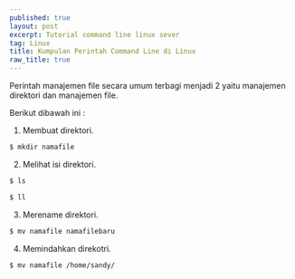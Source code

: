 ```yaml
---
published: true
layout: post
excerpt: Tutorial command line linux sever
tag: Linux
title: Kumpulan Perintah Command Line di Linux
raw_title: true
---
```

Perintah manajemen file secara umum terbagi menjadi 2 yaitu manajemen direktori dan manajemen file.

Berikut dibawah ini :

1. Membuat direktori.
```sh
$ mkdir namafile
```
2. Melihat isi direktori.
```sh
$ ls
```
```sh
$ ll
```
3. Merename direktori.
```sh
$ mv namafile namafilebaru
```
4. Memindahkan direkotri.
```sh
$ mv namafile /home/sandy/
```
